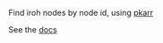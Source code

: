 Find iroh nodes by node id, using [pkarr](https://pkarr.org)

See the [docs](https://docs.rs/iroh-pkarr-node-discovery/latest/iroh_pkarr_node_discovery/)
